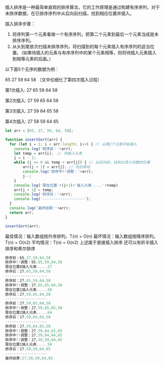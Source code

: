 插入排序是一种最简单直观的排序算法，它的工作原理是通过构建有序序列，对于未排序数据，在已排序序列中从后向前扫描，找到相应位置并插入。

插入排序步骤：
1. 将序列第一个元素看做一个有序序列，把第二个元素到最后一个元素当成是未排序序列。
2. 从头到尾依次扫描未排序序列，将扫描到的每个元素插入有序序列的适当位置。（如果待插入的元素与有序序列中的某个元素相等，则将待插入元素插入到相等元素的后面。）

以下面5个无序的数据为例：

65 27 59 64 58 （文中仅细化了第四次插入过程）

第1次插入: 27 65 59 64 58

第2次插入: 27 59 65 64 58

第3次插入: 27 59 64 65 58

第4次插入: 27 58 59 64 65

```javascript
let arr = [65, 27, 59, 64, 58];

function insertSort(arr) {
  for (let i = 1; i < arr.length; i++) { // 从第2个元素开始插入
    console.log('排序前：'+arr);
    let temp = arr[i];　// 待插入元素
    j = i - 1;
    while (j >= 0 && temp < arr[j]) { // 从后向前，找到比其小的数的位置
        arr[j + 1] = arr[j]; // 向后移动
        console.log('排序中!!调整：'+arr);
        j--;
    }
    console.log('需在位置'+(j+1)+'插入元素.....'+temp)
    arr[j + 1] = temp;
    console.log('排序后：'+arr);
    console.log('-------------------');
  }
  console.log('最终结果:'+arr);
  return arr;
}

insertSort(arr);
```
最佳情况：输入数组按升序排列。T(n) = O(n) 最坏情况：输入数组按降序排列。T(n) = O(n2) 平均情况：T(n) = O(n2)
上述属于直接插入排序 
还可以有折半插入排序和希尔排序

```javascript
排序前：65,27,59,64,58
排序中!!调整：65,65,59,64,58
需在位置0插入元素.....27
排序后：27,65,59,64,58
-------------------
排序前：27,65,59,64,58
排序中!!调整：27,65,65,64,58
需在位置1插入元素.....59
排序后：27,59,65,64,58
-------------------
排序前：27,59,65,64,58
排序中!!调整：27,59,65,65,58
需在位置2插入元素.....64
排序后：27,59,64,65,58
-------------------
排序前：27,59,64,65,58
排序中!!调整：27,59,64,65,65
排序中!!调整：27,59,64,64,65
排序中!!调整：27,59,59,64,65
需在位置1插入元素.....58
排序后：27,58,59,64,65
-------------------
最终结果:27,58,59,64,65
```